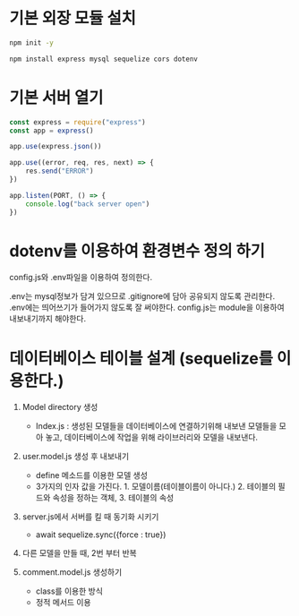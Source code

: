 # 기본 외장 모듈 설치

```sh
npm init -y

npm install express mysql sequelize cors dotenv
```

# 기본 서버 열기

```js
const express = require("express")
const app = express()

app.use(express.json())

app.use((error, req, res, next) => {
    res.send("ERROR")
})

app.listen(PORT, () => {
    console.log("back server open")
})
```

# dotenv를 이용하여 환경변수 정의 하기

config.js와 .env파일을 이용하여 정의한다.

.env는 mysql정보가 담겨 있으므로 .gitignore에 담아 공유되지 않도록 관리한다.
.env에는 띄어쓰기가 들어가지 않도록 잘 써야한다.
config.js는 module을 이용하여 내보내기까지 해야한다.

# 데이터베이스 테이블 설계 (sequelize를 이용한다.)

1. Model directory 생성

    - Index.js : 생성된 모델들을 데이터베이스에 연결하기위해 내보낸 모델들을 모아 놓고, 데이터베이스에 작업을 위해 라이브러리와 모델을 내보낸다.

2. user.model.js 생성 후 내보내기

    - define 메소드를 이용한 모델 생성
    - 3가지의 인자 값을 가진다. 1. 모델이름(테이블이름이 아니다.) 2. 테이블의 필드와 속성을 정하는 객체, 3. 테이블의 속성

3. server.js에서 서버를 킬 때 동기화 시키기

    - await sequelize.sync({force : true})

4. 다른 모델을 만들 때, 2번 부터 반복

5. comment.model.js 생성하기
    - class를 이용한 방식
    - 정적 메서드 이용
